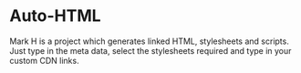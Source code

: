 # Auto-HTML
Mark H is a project which generates linked HTML, stylesheets and scripts. Just type in the meta data, select the stylesheets required and type in your custom CDN links.
